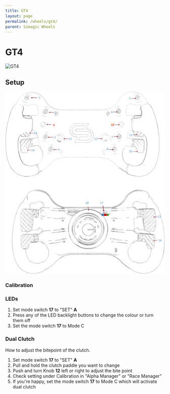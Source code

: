 ```yaml
---
title: GT4
layout: page
permalink: /wheels/gt4/
parent: Simagic Wheels
---
```

# GT4
<img src="https://www.simagic.com/assets/img/%E4%BA%A7%E5%93%81GT4.png" alt="GT4" width="200"/><br>
## Setup
<img src="/assets/images/GT4_buttons.jpg" alt="drawing"/><br>
### Calibration
### LEDs
1. Set mode switch **17** to "SET" **A**
1. Press any of the LED backlight buttons to change the colour or turn them off
1. Set the mode switch **17** to Mode C
### Dual Clutch
How to adjust the bitepoint of the clutch.
1. Set mode switch **17** to "SET" **A**
1. Pull and hold the clutch paddle you want to change
1. Push and turn Knob **12** left or right to adjust the bite point
1. Check setting under Calibration in "Alpha Manager" or "Race Manager"
1. If you're happy, set the mode switch **17** to Mode C which will activate dual clutch
